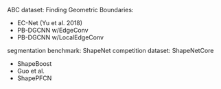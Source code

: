 
ABC dataset: Finding Geometric Boundaries:
 - EC-Net (Yu et al. 2018)
 - PB-DGCNN w/EdgeConv
 - PB-DGCNN w/LocalEdgeConv
 

segmentation benchmark: ShapeNet
competition dataset: ShapeNetCore
 - ShapeBoost
 - Guo et al.
 - ShapePFCN

